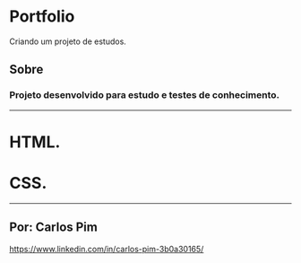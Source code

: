 # Portfolio
Criando um projeto de estudos.


## Sobre
### Projeto desenvolvido para estudo e testes de conhecimento.

---
# HTML.
# CSS.
---

Por: Carlos Pim
---
https://www.linkedin.com/in/carlos-pim-3b0a30165/
